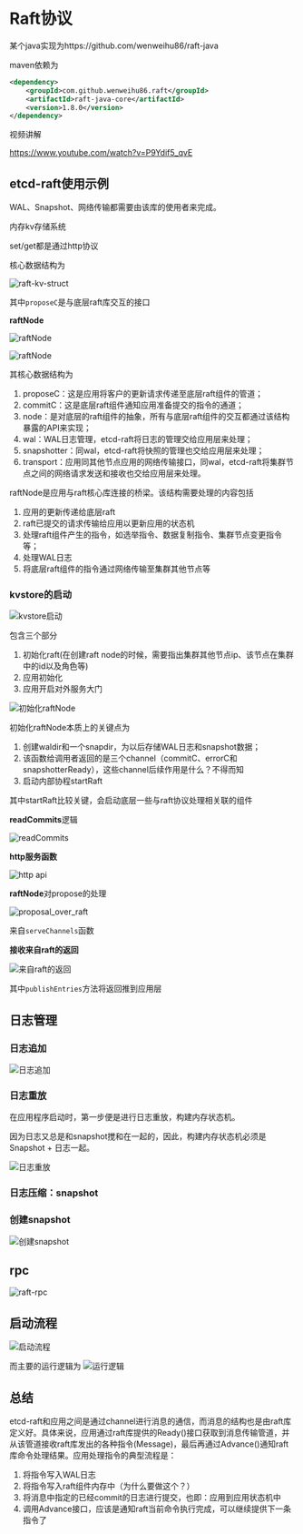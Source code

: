 # Raft协议

某个java实现为https://github.com/wenweihu86/raft-java

maven依赖为

```xml
<dependency>
    <groupId>com.github.wenweihu86.raft</groupId>
    <artifactId>raft-java-core</artifactId>
    <version>1.8.0</version>
</dependency>
```

视频讲解

https://www.youtube.com/watch?v=P9Ydif5_qvE

## etcd-raft使用示例

WAL、Snapshot、网络传输都需要由该库的使用者来完成。

内存kv存储系统

set/get都是通过http协议

核心数据结构为

![raft-kv-struct](https://github.com/chuanlei/tech-notes/blob/master/pics/raft-kv-struct.jpg)

其中`proposeC`是与底层raft库交互的接口

**raftNode**

![raftNode](https://github.com/chuanlei/tech-notes/blob/master/pics/v2-ef297c4a45c3d20daff24e49b79b5e41_b.jpg)

![raftNode](https://github.com/chuanlei/tech-notes/blob/master/pics/raftNode.jpg)

其核心数据结构为
1. proposeC：这是应用将客户的更新请求传递至底层raft组件的管道；
2. commitC：这是底层raft组件通知应用准备提交的指令的通道；
3. node：是对底层的raft组件的抽象，所有与底层raft组件的交互都通过该结构暴露的API来实现；
4. wal：WAL日志管理，etcd-raft将日志的管理交给应用层来处理；
5. snapshotter：同wal，etcd-raft将快照的管理也交给应用层来处理；
6. transport：应用同其他节点应用的网络传输接口，同wal，etcd-raft将集群节点之间的网络请求发送和接收也交给应用层来处理。

raftNode是应用与raft核心库连接的桥梁。该结构需要处理的内容包括
1. 应用的更新传递给底层raft
2. raft已提交的请求传输给应用以更新应用的状态机
3. 处理raft组件产生的指令，如选举指令、数据复制指令、集群节点变更指令等；
4. 处理WAL日志
5. 将底层raft组件的指令通过网络传输至集群其他节点等

### kvstore的启动

![kvstore启动](https://github.com/chuanlei/tech-notes/blob/master/pics/kvstore-start.jpg)

包含三个部分
1. 初始化raft(在创建raft node的时候，需要指出集群其他节点ip、该节点在集群中的id以及角色等)
2. 应用初始化
3. 应用开启对外服务大门

![初始化raftNode](https://github.com/chuanlei/tech-notes/blob/master/pics/newRaftNode.jpg)

初始化raftNode本质上的关键点为
1. 创建waldir和一个snapdir，为以后存储WAL日志和snapshot数据；
2. 该函数给调用者返回的是三个channel（commitC、errorC和snapshotterReady），这些channel后续作用是什么？不得而知
3. 启动内部协程startRaft

其中startRaft比较关键，会启动底层一些与raft协议处理相关联的组件


**readCommits**逻辑

![readCommits](https://github.com/chuanlei/tech-notes/blob/master/pics/readCommits.jpg)

**http服务函数**

![http api](https://github.com/chuanlei/tech-notes/blob/master/pics/http-api.jpg)

**raftNode**对propose的处理

![proposal_over_raft](https://github.com/chuanlei/tech-notes/blob/master/pics/proposal_over_raft.jpg)

来自`serveChannels`函数

**接收来自raft的返回**

![来自raft的返回](https://github.com/chuanlei/tech-notes/blob/master/pics/raft_return.jpg)

其中`publishEntries`方法将返回推到应用层

## 日志管理

### 日志追加

![日志追加](https://github.com/chuanlei/tech-notes/blob/master/pics/log-append.jpg)

### 日志重放
在应用程序启动时，第一步便是进行日志重放，构建内存状态机。

因为日志又总是和snapshot搅和在一起的，因此，构建内存状态机必须是Snapshot + 日志一起。

![日志重放](https://github.com/chuanlei/tech-notes/blob/master/pics/log_replay.jpg)

### 日志压缩：snapshot

### 创建snapshot

![创建snapshot](https://github.com/chuanlei/tech-notes/blob/master/pics/create-snapshot.jpg)

## rpc

![raft-rpc](https://github.com/chuanlei/tech-notes/blob/master/pics/raft_rpc.jpg)

## 启动流程
![启动流程](https://github.com/chuanlei/tech-notes/blob/master/pics/node_start.jpg)

而主要的运行逻辑为
![运行逻辑](https://github.com/chuanlei/tech-notes/blob/master/pics/main_run.jpg)

## 总结

etcd-raft和应用之间是通过channel进行消息的通信，而消息的结构也是由raft库定义好。具体来说，应用通过raft库提供的Ready()接口获取到消息传输管道，并从该管道接收raft库发出的各种指令(Message)，最后再通过Advance()通知raft库命令处理结果。应用处理指令的典型流程是：

1. 将指令写入WAL日志
2. 将指令写入raft组件内存中（为什么要做这个？）
3. 将消息中指定的已经commit的日志进行提交，也即：应用到应用状态机中
4. 调用Advance接口，应该是通知raft当前命令执行完成，可以继续提供下一条指令了


